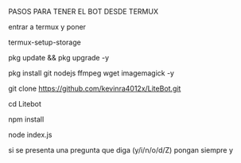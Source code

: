 PASOS PARA TENER EL BOT DESDE TERMUX

entrar a termux y poner

termux-setup-storage

pkg update && pkg upgrade -y 

pkg install git nodejs ffmpeg wget imagemagick -y

git clone https://github.com/kevinra4012x/LiteBot.git

cd Litebot

npm install

node index.js







si se presenta una pregunta que diga (y/i/n/o/d/Z) pongan siempre y
